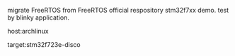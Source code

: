 migrate FreeRTOS from FreeRTOS official respository stm32f7xx demo.
test by blinky application.

host:archlinux

target:stm32f723e-disco

